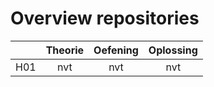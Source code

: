 # Overview repositories
|               | Theorie           | Oefening  | Oplossing|
| ------------- |:-------------:|:-----:|:-------:|
| H01 | nvt | nvt |  nvt |
